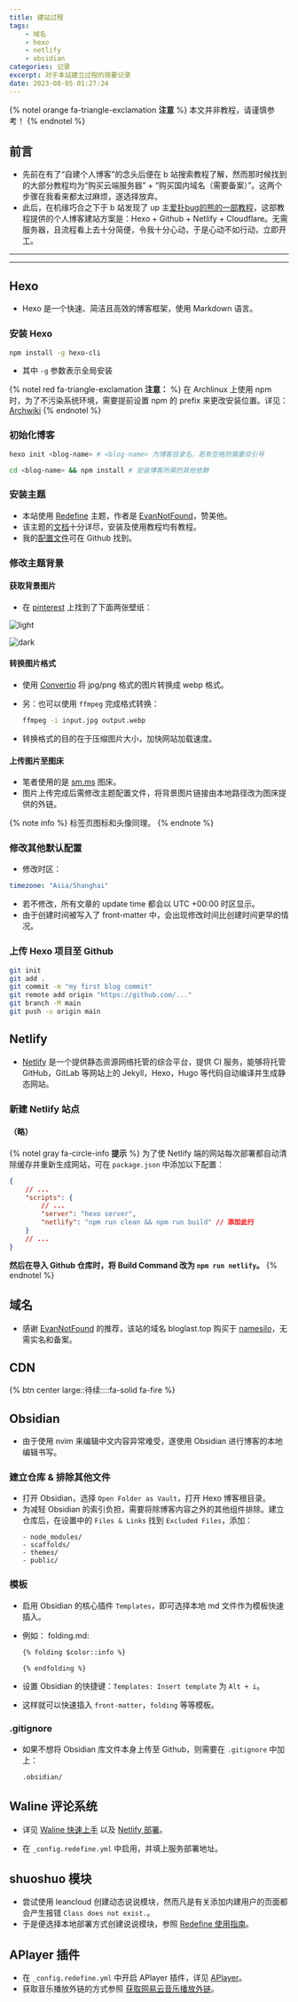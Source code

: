```yaml
---
title: 建站过程
tags:
    - 域名
    - hexo
    - netlify
    - obsidian
categories: 记录
excerpt: 对于本站建立过程的简要记录
date: 2023-08-05 01:27:24
---
```


{% notel orange fa-triangle-exclamation **注意** %}
本文并非教程，请谨慎参考！
{% endnotel %}

## 前言

-   先前在有了“自建个人博客”的念头后便在 b 站搜索教程了解，然而那时候找到的大部分教程均为“购买云端服务器” + “购买国内域名（需要备案）”。这两个步骤在我看来都太过麻烦，遂选择放弃。
-   此后，在机缘巧合之下于 b 站发现了 up 主[爱扑bug的熊的一部教程](https://www.bilibili.com/video/BV1qD4y1z783)，这部教程提供的个人博客建站方案是：Hexo + Github + Netlify + Cloudflare。无需服务器，且流程看上去十分简便，令我十分心动，于是心动不如行动，立即开工。

---

---

## Hexo

-   Hexo 是一个快速、简洁且高效的博客框架，使用 Markdown 语言。

### 安装 Hexo

```bash
npm install -g hexo-cli
```

-   其中 `-g` 参数表示全局安装

{% notel red fa-triangle-exclamation **注意：** %}
在 Archlinux 上使用 npm 时，为了不污染系统环境，需要提前设置 npm 的 prefix 来更改安装位置。详见：[Archwiki](https://wiki.archlinux.org/title/Node.js#Allow_user-wide_installations)
{% endnotel %}

### 初始化博客

```bash
hexo init <blog-name> # <blog-name> 为博客目录名，若有空格则需要双引号
```

```bash
cd <blog-name> && npm install # 安装博客所需的其他依赖
```

### 安装主题

-   本站使用 [Redefine](https://redefine-docs.ohevan.com/en/getting-started) 主题，作者是 [EvanNotFound](https://github.com/EvanNotFound)，赞美他。
-   该主题的[文档](https://redefine-docs.ohevan.com/en/getting-started)十分详尽，安装及使用教程均有教程。
-   我的[配置文件](https://github.com/LAST7/LastBlog/blob/main/_config.redefine.yml)可在 Github 找到。

### 修改主题背景

#### 获取背景图片

-   在 [pinterest](https://www.pinterest.com/) 上找到了下面两张壁纸：

![light](https://s2.loli.net/2023/08/02/7FHrp8tKTs19LXl.webp)

![dark](https://s2.loli.net/2023/08/02/PcTUxnkrVFZRMeu.webp)

#### 转换图片格式

-   使用 [Convertio](https://convertio.co/) 将 jpg/png 格式的图片转换成 webp 格式。
-   另：也可以使用 `ffmpeg` 完成格式转换：

    ```bash
    ffmpeg -i input.jpg output.webp
    ```

-   转换格式的目的在于压缩图片大小，加快网站加载速度。

#### 上传图片至图床

-   笔者使用的是 [sm.ms](https://sm.ms/) 图床。
-   图片上传完成后需修改主题配置文件，将背景图片链接由本地路径改为图床提供的外链。

{% note info  %}
标签页图标和头像同理。
{% endnote %}

### 修改其他默认配置

-   修改时区：

```yaml
timezone: "Asia/Shanghai"
```

-   若不修改，所有文章的 update time 都会以 UTC +00:00 时区显示。
-   由于创建时间被写入了 front-matter 中，会出现修改时间比创建时间更早的情况。

### 上传 Hexo 项目至 Github

```bash
git init
git add .
git commit -m "my first blog commit"
git remote add origin "https://github.com/..."
git branch -M main
git push -u origin main
```

## Netlify

-   [Netlify](https://www.netlify.com/) 是一个提供静态资源网络托管的综合平台，提供 CI 服务，能够将托管 GitHub，GitLab 等网站上的 Jekyll，Hexo，Hugo 等代码自动编译并生成静态网站。

### 新建 Netlify 站点

#### **（略）**

{% notel gray fa-circle-info **提示** %}
为了使 Netlify 端的网站每次部署都自动清除缓存并重新生成网站，可在 `package.json` 中添加以下配置：

```json
{
    // ...
    "scripts": {
        // ...
        "server": "hexo server",
        "netlify": "npm run clean && npm run build" // 添加此行
    }
    // ...
}
```

**然后在导入 Github 仓库时，将 Build Command 改为 `npm run netlify`。**
{% endnotel %}

## 域名

-   感谢 [EvanNotFound](https://github.com/EvanNotFound) 的推荐，该站的域名 bloglast.top 购买于 [namesilo](https://www.namesilo.com/)，无需实名和备案。

## CDN

{% btn center large::待续::::fa-solid fa-fire %}

## Obsidian

-   由于使用 nvim 来编辑中文内容异常难受，遂使用 Obsidian 进行博客的本地编辑书写。

### 建立仓库 & 排除其他文件

-   打开 Obsidian，选择 `Open Folder as Vault`，打开 Hexo 博客根目录。
-   为减轻 Obsidian 的索引负担，需要将除博客内容之外的其他组件排除。建立仓库后，在设置中的 `Files & Links` 找到 `Excluded Files`，添加：
    ```plaintext
    - node_modules/
    - scaffolds/
    - themes/
    - public/
    ```

### 模板

-   启用 Obsidian 的核心插件 `Templates`，即可选择本地 md 文件作为模板快速插入。
-   例如：
    folding.md:

    ```markdown
    {% folding $color::info %}

    {% endfolding %}
    ```

-   设置 Obsidian 的快捷键：`Templates: Insert template` 为 `Alt + i`。
-   这样就可以快速插入 `front-matter`，`folding` 等等模板。

### .gitignore

-   如果不想将 Obsidian 库文件本身上传至 Github，则需要在 `.gitignore` 中加上：
    ```plaintext
    .obsidian/
    ```

## Waline 评论系统

-   详见 [Waline 快速上手](https://waline.js.org/guide/get-started/) 以及 [Netlify 部署](https://waline.js.org/guide/deploy/netlify.html)。

-   在 `_config.redefine.yml` 中启用，并填上服务部署地址。

## shuoshuo 模块

-   尝试使用 leancloud 创建动态说说模块，然而凡是有关添加内建用户的页面都会产生报错 `Class does not exist.`。
-   于是便选择本地部署方式创建说说模块，参照 [Redefine 使用指南](https://redefine-docs.ohevan.com/shuoshuo/essays)。

## APlayer 插件

-   在 `_config.redefine.yml` 中开启 APlayer 插件，详见 [APlayer](https://github.com/DIYgod/APlayer)。
-   获取音乐播放外链的方式参照 [获取网易云音乐播放外链](https://bloglast.top/2023/08/07/%E7%BD%91%E6%98%93%E4%BA%91%E6%92%AD%E6%94%BE%E5%A4%96%E9%93%BE/)。
